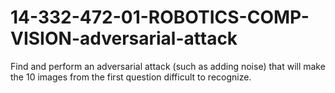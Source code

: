 # 14-332-472-01-ROBOTICS-COMP-VISION-adversarial-attack
Find and perform an adversarial attack (such as adding noise) that will make the 10 images from the first question difficult to recognize.
